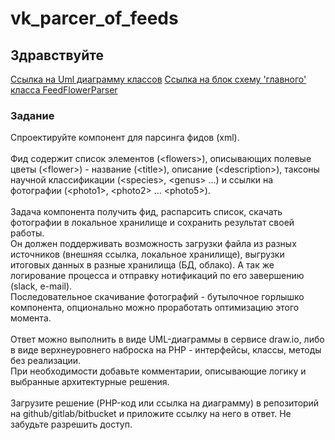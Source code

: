 # vk_parcer_of_feeds
## Здравствуйте

[Ссылка на Uml диаграмму классов](https://drive.google.com/file/d/1MiLD1phRSm2S8iJpIbALDMqGoOXsy4vC/view?usp=sharing)
[Ссылка на блок схему 'главного' класса FeedFlowerParser ](https://drive.google.com/file/d/1MiLD1phRSm2S8iJpIbALDMqGoOXsy4vC/view?usp=sharing)





### Задание
<p class="question-text">Спроектируйте компонент для парсинга фидов (xml).<br>
<br>
Фид содержит список элементов (&lt;flowers&gt;), описывающих полевые цветы (&lt;flower&gt;) - название (&lt;title&gt;), описание (&lt;description&gt;), таксоны научной классификации (&lt;species&gt;, &lt;genus&gt; ...) и ссылки на фотографии (&lt;photo1&gt;, &lt;photo2&gt; ... &lt;photo5&gt;).<br>
<br>
Задача компонента получить фид, распарсить список, скачать фотографии в локальное хранилище и сохранить результат своей работы.<br>
Он должен поддерживать возможность загрузки файла из разных источников (внешняя ссылка, локальное хранилище), выгрузки итоговых данных в разные хранилища (БД, облако). А так же логирование процесса и отправку нотификаций по его завершению (slack, e-mail).<br>
Последовательное скачивание фотографий - бутылочное горлышко компонента, опционально можно проработать оптимизацию этого момента.<br>
<br>
Ответ можно выполнить в виде UML-диаграммы в сервисе draw.io, либо в виде верхнеуровнего наброска на PHP - интерфейсы, классы, методы без реализации.<br>
При необходимости добавьте комментарии, описывающие логику и выбранные архитектурные решения.<br>
<br>
Загрузите решение (PHP-код или ссылка на диаграмму) в репозиторий на github/gitlab/bitbucket и приложите ссылку на него в ответ. Не забудьте разрешить доступ.</p>
